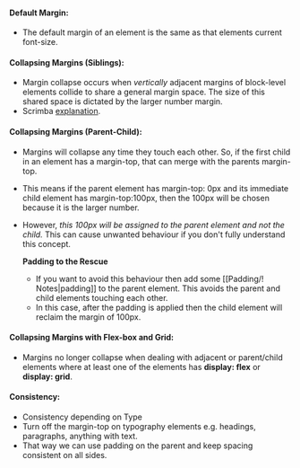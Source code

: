 #### Default Margin:
- The default margin of an element is the same as that elements current font-size.

#### Collapsing Margins (Siblings):
- Margin collapse occurs when *vertically* adjacent margins of block-level elements collide to share a general margin space. The size of this shared space is dictated by the larger number margin.
- Scrimba [explanation](https://scrimba.com/learn/responsive/margin-and-padding-collapsing-margins-c39EgLua).

#### Collapsing Margins (Parent-Child):
- Margins will collapse any time they touch each other. So, if the first child in an element has a margin-top, that can merge with the parents margin-top.
- This means if the parent element has margin-top: 0px and its immediate child element has margin-top:100px, then the 100px will be chosen because it is the larger number. 
- However, *this 100px will be assigned to the parent element and not the child.* This can cause unwanted behaviour if you don't fully understand this concept.

	**Padding to the Rescue**
	- If you want to avoid this behaviour then add some [[Padding/! Notes|padding]] to the parent element. This avoids the parent and child elements touching each other.
	- In this case, after the padding is applied then the child element will reclaim the margin of 100px.

#### Collapsing Margins with Flex-box and Grid:
- Margins no longer collapse when dealing with adjacent or parent/child elements where at least one of the elements has **display: flex** or **display: grid**.

#### Consistency:
- Consistency depending on Type
- Turn off the margin-top on typography elements e.g. headings, paragraphs, anything with text.
- That way we can use padding on the parent and keep spacing consistent on all sides.
